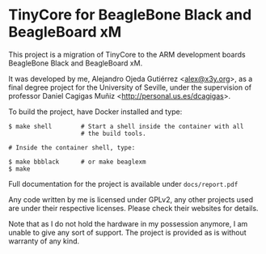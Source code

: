 # TinyCore for BeagleBone Black and BeagleBoard xM

This project is a migration of TinyCore to the ARM development boards
BeagleBone Black and BeagleBoard xM.

It was developed by me, Alejandro Ojeda Gutiérrez \<<alex@x3y.org>\>,
as a final degree project for the University of Seville, under the supervision
of professor Daniel Cagigas Muñiz \<<http://personal.us.es/dcagigas>\>.

To build the project, have Docker installed and type:

    $ make shell        # Start a shell inside the container with all
                        # the build tools.

    # Inside the container shell, type:

    $ make bbblack      # or make beaglexm
    $ make

Full documentation for the project is available under `docs/report.pdf`

Any code written by me is licensed under GPLv2, any other projects used are
under their respective licenses. Please check their websites for details.

Note that as I do not hold the hardware in my possession anymore, I am
unable to give any sort of support. The project is provided as is without
warranty of any kind.
